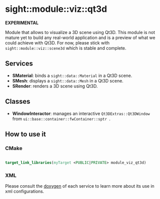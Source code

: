 # sight::module::viz::qt3d

**EXPERIMENTAL**

Module that allows to visualize a 3D scene using Qt3D. This module is not mature yet to build any real-world application and is a preview of what we could achieve with Qt3D. For now, please stick with `sight::module::viz::scene3d` which is stable and complete.

## Services

- **SMaterial**: binds a `sight::data::Material` in a Qt3D scene.
- **SMesh**: displays a `sight::data::Mesh` in a Qt3D scene.
- **SRender**: renders a 3D scene using Qt3D.

## Classes

- **WindowInteractor**: manages an interactive `Qt3DExtras::Qt3DWindow` from `ui::base::container::fwContainer::sptr `.

## How to use it

### CMake

```cmake

target_link_libraries(myTarget <PUBLIC|PRIVATE> module_viz_qt3d)

```

### XML

Please consult the [doxygen](https://sight.pages.ircad.fr/sight) of each service to learn more about its use in xml configurations.
